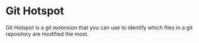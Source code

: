 # Git Hotspot

Git Hotspot is a git extension that you can use to identify which files in a git repository are modified the most.